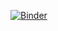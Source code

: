 [![Binder](https://mybinder.org/badge_logo.svg)](https://mybinder.org/v2/gh/magdeliner/my-first-binder/HEAD)
